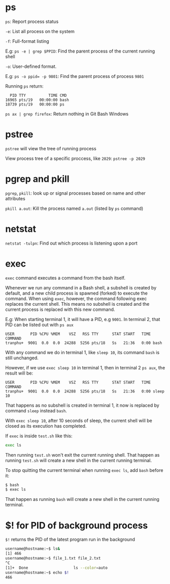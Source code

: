 # ps

``ps``: Report process status

``-e``: List all process on the system

``-f``: Full-format listing

E.g: ``ps -e | grep $PPID``: Find the parent process of the current running shell

``-o``: User-defined format.

E.g: ``ps -o ppid= -p 9801``: Find the parent process of process ``9801``

Running ``ps`` return:

```
  PID TTY          TIME CMD
16965 pts/19   00:00:00 bash
18739 pts/19   00:00:00 ps
```

``ps ax | grep firefox``: Return nothing in Git Bash Windows

# pstree

``pstree`` will view the tree of running process

View process tree of a specific proccess, like ``2029``:  ``pstree -p 2029``

# pgrep and pkill 

``pgrep``, ``pkill``: look  up  or signal processes based on name and other attributes

``pkill a.out``: Kill the process named ``a.out`` (listed by ``ps`` command)
# netstat

``netstat -tulpn``: Find out which process is listening upon a port

# exec

``exec`` command executes a command from the bash itself. 

Whenever we run any command in a Bash shell, a subshell is created by default, and a new child process is spawned (forked) to execute the command. When using ``exec``, however, the command following exec replaces the current shell. This means no subshell is created and the current process is replaced with this new command.

E.g: When starting terminal 1, it will have a PID, e.g ``9001``. In terminal 2, that PID can be listed out with ``ps aux``

```
USER       PID %CPU %MEM    VSZ   RSS TTY      STAT START   TIME COMMAND
tranphu+  9001  0.0  0.0  24288  5256 pts/18   Ss   21:36   0:00 bash
```

With any command we do in terminal 1, like ``sleep 10``, its command ``bash`` is still unchanged.

However, if we use ``exec sleep 10`` in terminal 1, then in terminal 2 ``ps aux``, the result will be:

```
USER       PID %CPU %MEM    VSZ   RSS TTY      STAT START   TIME COMMAND
tranphu+  9001  0.0  0.0  24288  5256 pts/18   Ss   21:36   0:00 sleep 10
```

That happens as no subshell is created in terminal 1, it now is replaced by command ``sleep`` instead ``bash``.

With ``exec sleep 10``, after 10 seconds of sleep, the current shell will be closed as its execution has completed.

If ``exec`` is inside ``test.sh`` like this:

```sh
exec ls
```

Then running ``test.sh`` won't exit the current running shell. That happen as running ``test.sh`` will create a new shell in the current running terminal.

To stop quitting the current terminal when running ``exec ls``, add ``bash`` before it:

```sh
$ bash
$ exec ls
```

That happen as running ``bash``  will create a new shell in the current running terminal.

# $! for PID of background process

``$!`` returns the PID of the latest program run in the background

```sh
username@hostname:~$ ls&
[1] 466
username@hostname:~$ file_1.txt file_2.txt
^C
[1]+  Done                    ls --color=auto
username@hostname:~$ echo $!
466
```
